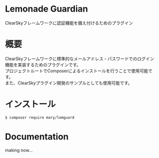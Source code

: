 # Lemonade Guardian
ClearSkyフレームワークに認証機能を備え付けるためのプラグイン

# 概要
ClearSkyフレームワークに標準的なメールアドレス・パスワードでのログイン機能を実装するためのプラグインです。  
プロジェクトルートでComposerによるインストールを行うことで使用可能です。  
また、ClearSkyプラグイン開発のサンプルとしても使用可能です。  

# インストール
```
$ composer require mary/lemguard
```

# Documentation
making now...
